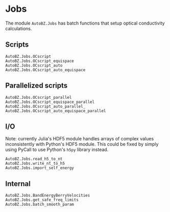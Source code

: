# Jobs

The module `AutoBZ.Jobs` has batch functions that setup optical conductivity
calculations.

## Scripts

```@docs
AutoBZ.Jobs.OCscript
AutoBZ.Jobs.OCscript_equispace
AutoBZ.Jobs.OCscript_auto
AutoBZ.Jobs.OCscript_auto_equispace
```

## Parallelized scripts

```@docs
AutoBZ.Jobs.OCscript_parallel
AutoBZ.Jobs.OCscript_equispace_parallel
AutoBZ.Jobs.OCscript_auto_parallel_
AutoBZ.Jobs.OCscript_auto_equispace_parallel
```

## I/O

Note: currently Julia's HDF5 module handles arrays of complex values
inconsistently with Python's HDF5 module. This could be fixed by simply using
PyCall to use Python's `h5py` library instead.

```@docs
AutoBZ.Jobs.read_h5_to_nt
AutoBZ.Jobs.write_nt_to_h5
AutoBZ.Jobs.import_self_energy
```

## Internal

```@docs
AutoBZ.Jobs.BandEnergyBerryVelocities
AutoBZ.Jobs.get_safe_freq_limits
AutoBZ.Jobs.batch_smooth_param
```